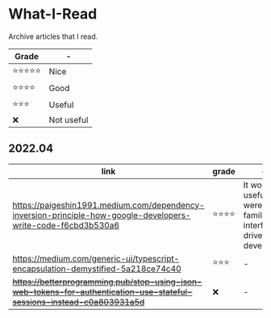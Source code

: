 # What-I-Read
Archive articles that I read.


| Grade | - |
|-------|---|
| ⭐️⭐️⭐️⭐️⭐️ | Nice       |
| ⭐️⭐️⭐️⭐️   | Good       |
| ⭐️⭐️⭐️     | Useful     |
| ❌        | Not useful |



## 2022.04
| link | grade | etc |
| ---- | ----- | --- |
|https://paigeshin1991.medium.com/dependency-inversion-principle-how-google-developers-write-code-f6cbd3b530a6|⭐️⭐️⭐️⭐️|It would be useful if you were not familiar with interface-driven development|
|https://medium.com/generic-ui/typescript-encapsulation-demystified-5a218ce74c40|⭐️⭐️⭐️| - |
|~~https://betterprogramming.pub/stop-using-json-web-tokens-for-authentication-use-stateful-sessions-instead-c0a803931a5d~~|❌| - |
